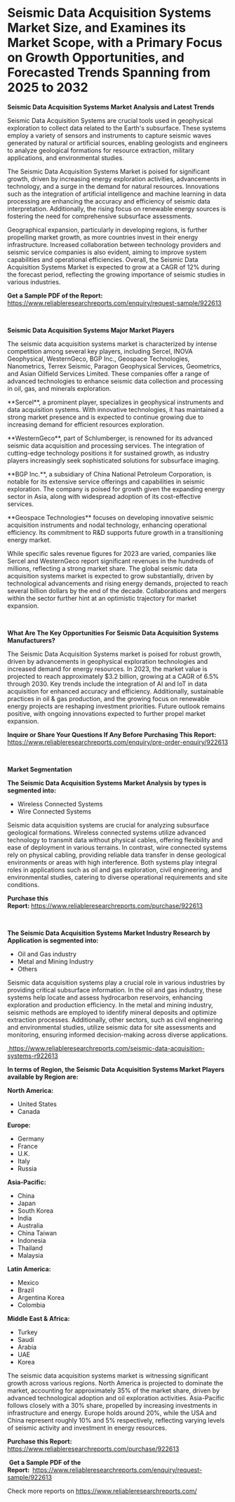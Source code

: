 <p><h1>Seismic Data Acquisition Systems Market Size, and Examines its Market Scope, with a Primary Focus on Growth Opportunities, and Forecasted Trends Spanning from 2025 to 2032</h1></p><p><strong>Seismic Data Acquisition Systems Market Analysis and Latest Trends</strong></p>
<p><p>Seismic Data Acquisition Systems are crucial tools used in geophysical exploration to collect data related to the Earth's subsurface. These systems employ a variety of sensors and instruments to capture seismic waves generated by natural or artificial sources, enabling geologists and engineers to analyze geological formations for resource extraction, military applications, and environmental studies.</p><p>The Seismic Data Acquisition Systems Market is poised for significant growth, driven by increasing energy exploration activities, advancements in technology, and a surge in the demand for natural resources. Innovations such as the integration of artificial intelligence and machine learning in data processing are enhancing the accuracy and efficiency of seismic data interpretation. Additionally, the rising focus on renewable energy sources is fostering the need for comprehensive subsurface assessments.</p><p>Geographical expansion, particularly in developing regions, is further propelling market growth, as more countries invest in their energy infrastructure. Increased collaboration between technology providers and seismic service companies is also evident, aiming to improve system capabilities and operational efficiencies. Overall, the Seismic Data Acquisition Systems Market is expected to grow at a CAGR of 12% during the forecast period, reflecting the growing importance of seismic studies in various industries.</p></p>
<p><strong>Get a Sample PDF of the Report:&nbsp;</strong> <a href="https://www.reliableresearchreports.com/enquiry/request-sample/922613?utm_campaign=2186&utm_medium=2&utm_source=Github&utm_content=ia&utm_term=07032025&utm_id=seismic-data-acquisition-systems">https://www.reliableresearchreports.com/enquiry/request-sample/922613</a></p>
<p>&nbsp;</p>
<p><strong>Seismic Data Acquisition Systems Major Market Players</strong></p>
<p><p>The seismic data acquisition systems market is characterized by intense competition among several key players, including Sercel, INOVA Geophysical, WesternGeco, BGP Inc., Geospace Technologies, Nanometrics, Terrex Seismic, Paragon Geophysical Services, Geometrics, and Asian Oilfield Services Limited. These companies offer a range of advanced technologies to enhance seismic data collection and processing in oil, gas, and minerals exploration.</p><p>**Sercel**, a prominent player, specializes in geophysical instruments and data acquisition systems. With innovative technologies, it has maintained a strong market presence and is expected to continue growing due to increasing demand for efficient resources exploration.</p><p>**WesternGeco**, part of Schlumberger, is renowned for its advanced seismic data acquisition and processing services. The integration of cutting-edge technology positions it for sustained growth, as industry players increasingly seek sophisticated solutions for subsurface imaging.</p><p>**BGP Inc.**, a subsidiary of China National Petroleum Corporation, is notable for its extensive service offerings and capabilities in seismic exploration. The company is poised for growth given the expanding energy sector in Asia, along with widespread adoption of its cost-effective services.</p><p>**Geospace Technologies** focuses on developing innovative seismic acquisition instruments and nodal technology, enhancing operational efficiency. Its commitment to R&D supports future growth in a transitioning energy market.</p><p>While specific sales revenue figures for 2023 are varied, companies like Sercel and WesternGeco report significant revenues in the hundreds of millions, reflecting a strong market share. The global seismic data acquisition systems market is expected to grow substantially, driven by technological advancements and rising energy demands, projected to reach several billion dollars by the end of the decade. Collaborations and mergers within the sector further hint at an optimistic trajectory for market expansion.</p></p>
<p>&nbsp;</p>
<p><strong>What Are The Key Opportunities For Seismic Data Acquisition Systems Manufacturers?</strong></p>
<p><p>The Seismic Data Acquisition Systems market is poised for robust growth, driven by advancements in geophysical exploration technologies and increased demand for energy resources. In 2023, the market value is projected to reach approximately $3.2 billion, growing at a CAGR of 6.5% through 2030. Key trends include the integration of AI and IoT in data acquisition for enhanced accuracy and efficiency. Additionally, sustainable practices in oil & gas production, and the growing focus on renewable energy projects are reshaping investment priorities. Future outlook remains positive, with ongoing innovations expected to further propel market expansion.</p></p>
<p><strong>Inquire or Share Your Questions If Any Before Purchasing This Report:</strong> <a href="https://www.reliableresearchreports.com/enquiry/pre-order-enquiry/922613?utm_campaign=2186&utm_medium=2&utm_source=Github&utm_content=ia&utm_term=07032025&utm_id=seismic-data-acquisition-systems">https://www.reliableresearchreports.com/enquiry/pre-order-enquiry/922613</a></p>
<p>&nbsp;</p>
<p><strong>Market Segmentation</strong></p>
<p><strong>The Seismic Data Acquisition Systems Market Analysis by types is segmented into:</strong></p>
<p><ul><li>Wireless Connected Systems</li><li>Wire Connected Systems</li></ul></p>
<p><p>Seismic data acquisition systems are crucial for analyzing subsurface geological formations. Wireless connected systems utilize advanced technology to transmit data without physical cables, offering flexibility and ease of deployment in various terrains. In contrast, wire connected systems rely on physical cabling, providing reliable data transfer in dense geological environments or areas with high interference. Both systems play integral roles in applications such as oil and gas exploration, civil engineering, and environmental studies, catering to diverse operational requirements and site conditions.</p></p>
<p><strong>Purchase this Report:&nbsp;</strong><a href="https://www.reliableresearchreports.com/purchase/922613?utm_campaign=2186&utm_medium=2&utm_source=Github&utm_content=ia&utm_term=07032025&utm_id=seismic-data-acquisition-systems">https://www.reliableresearchreports.com/purchase/922613</a></p>
<p>&nbsp;</p>
<p><strong>The Seismic Data Acquisition Systems Market Industry Research by Application is segmented into:</strong></p>
<p><ul><li>Oil and Gas industry</li><li>Metal and Mining Industry</li><li>Others</li></ul></p>
<p><p>Seismic data acquisition systems play a crucial role in various industries by providing critical subsurface information. In the oil and gas industry, these systems help locate and assess hydrocarbon reservoirs, enhancing exploration and production efficiency. In the metal and mining industry, seismic methods are employed to identify mineral deposits and optimize extraction processes. Additionally, other sectors, such as civil engineering and environmental studies, utilize seismic data for site assessments and monitoring, ensuring informed decision-making across diverse applications.</p></p>
<p><a href="https://www.reliableresearchreports.com/seismic-data-acquisition-systems-r922613?utm_campaign=2186&utm_medium=2&utm_source=Github&utm_content=ia&utm_term=07032025&utm_id=seismic-data-acquisition-systems">&nbsp;https://www.reliableresearchreports.com/seismic-data-acquisition-systems-r922613</a></p>
<p><strong>In terms of Region, the Seismic Data Acquisition Systems Market Players available by Region are:</strong></p>
<p>
    <p> <strong> North America: </strong>
        <ul>
            <li>United States</li>
            <li>Canada</li>
        </ul>
        </p> 
    <p> <strong> Europe: </strong>
        <ul>
            <li>Germany</li>
            <li>France</li>
            <li>U.K.</li>
            <li>Italy</li>
            <li>Russia</li>
        </ul>
        </p> 
    <p> <strong> Asia-Pacific: </strong>
        <ul>
            <li>China</li>
            <li>Japan</li>
            <li>South Korea</li>
            <li>India</li>
            <li>Australia</li>
            <li>China Taiwan</li>
            <li>Indonesia</li>
            <li>Thailand</li>
            <li>Malaysia</li>
        </ul>
        </p> 
    <p> <strong> Latin America: </strong>
        <ul>
            <li>Mexico</li>
            <li>Brazil</li>
            <li>Argentina Korea</li>
            <li>Colombia</li>
        </ul>
        </p> 
    <p> <strong> Middle East & Africa: </strong>
        <ul>
            <li>Turkey</li>
            <li>Saudi</li>
            <li>Arabia</li>
            <li>UAE</li>
            <li>Korea</li>
        </ul>
    </p>
    </p>
<p><p>The seismic data acquisition systems market is witnessing significant growth across various regions. North America is projected to dominate the market, accounting for approximately 35% of the market share, driven by advanced technological adoption and oil exploration activities. Asia-Pacific follows closely with a 30% share, propelled by increasing investments in infrastructure and energy. Europe holds around 20%, while the USA and China represent roughly 10% and 5% respectively, reflecting varying levels of seismic activity and investment in energy resources.</p></p>
<p><strong>Purchase this Report: </strong><a href="https://www.reliableresearchreports.com/purchase/922613?utm_campaign=2186&utm_medium=2&utm_source=Github&utm_content=ia&utm_term=07032025&utm_id=seismic-data-acquisition-systems">https://www.reliableresearchreports.com/purchase/922613</a></p>
<p>&nbsp;<strong>Get a Sample PDF of the Report:&nbsp;&nbsp;</strong><a href="https://www.reliableresearchreports.com/enquiry/request-sample/922613?utm_campaign=2186&utm_medium=2&utm_source=Github&utm_content=ia&utm_term=07032025&utm_id=seismic-data-acquisition-systems">https://www.reliableresearchreports.com/enquiry/request-sample/922613</a></p>
<p><strong></strong></p>
<p>Check more reports on <a href="https://www.reliableresearchreports.com/?utm_campaign=2186&utm_medium=2&utm_source=Github&utm_content=ia&utm_term=07032025&utm_id=seismic-data-acquisition-systems">https://www.reliableresearchreports.com/</a></p>